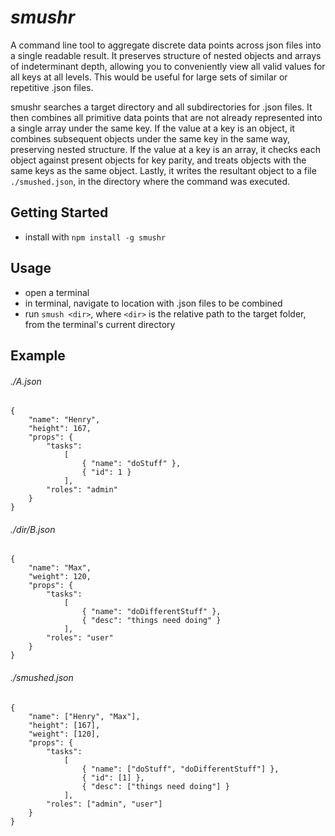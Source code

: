 # _smushr_

A command line tool to aggregate discrete data points across json files into a single readable result. It preserves 
structure of nested objects and arrays of indeterminant depth, allowing you to conveniently view all valid values for 
all keys at all levels. This would be useful for large sets of similar or repetitive .json files.

smushr searches a target directory and all subdirectories for .json files. It then combines all primitive data points
that are not already represented into a single array under the same key. If the value at a key is an object, it 
combines subsequent objects under the same key in the same way, preserving nested structure. If the value at a key is
an array, it checks each object against present objects for key parity, and treats objects with the same keys as the 
same object. Lastly, it writes the resultant object to a file `./smushed.json`, in the directory where the command was
executed.

## Getting Started

- install with `npm install -g smushr`

## Usage

- open a terminal
- in terminal, navigate to location with .json files to be combined
- run `smush <dir>`, where `<dir>` is the relative path to the target folder, from the terminal's current directory

## Example

###### ./A.json
```$xslt
{
    "name": "Henry",
    "height": 167,
    "props": {
        "tasks": 
            [
                { "name": "doStuff" },
                { "id": 1 }
            ],
        "roles": "admin"
    }
}
```

###### ./dir/B.json

```$xslt
{
    "name": "Max",
    "weight": 120,
    "props": {
        "tasks": 
            [
                { "name": "doDifferentStuff" },
                { "desc": "things need doing" }
            ],
        "roles": "user"
    }
}
```

###### ./smushed.json

```$xslt
{
    "name": ["Henry", "Max"],
    "height": [167],
    "weight": [120],
    "props": {
        "tasks": 
            [
                { "name": ["doStuff", "doDifferentStuff"] },
                { "id": [1] },
                { "desc": ["things need doing"] }
            ],
        "roles": ["admin", "user"]
    }
}
```